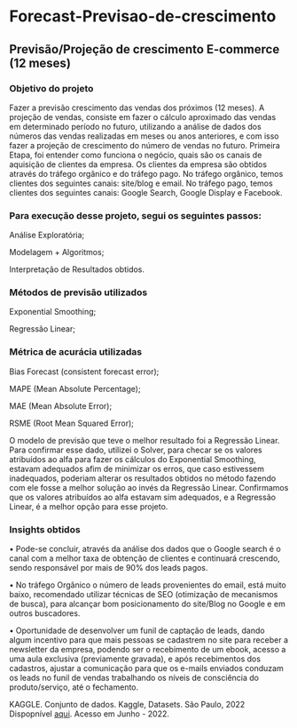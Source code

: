# Forecast-Previsao-de-crescimento
## Previsão/Projeção de crescimento E-commerce (12 meses)

### Objetivo do projeto
Fazer a previsão crescimento das vendas dos próximos (12 meses).
A projeção de vendas, consiste em fazer o cálculo aproximado das vendas em determinado período no futuro, utilizando a análise de dados dos números das vendas realizadas em meses ou anos anteriores, e com isso fazer a projeção de crescimento do número de vendas no futuro. 
Primeira Etapa, foi entender como funciona o negócio, quais são os canais de aquisição de clientes da empresa.
Os clientes da empresa são obtidos através do tráfego orgânico e do tráfego pago.
No tráfego orgânico, temos clientes dos seguintes canais: site/blog e email.
No tráfego pago, temos clientes dos seguintes canais: Google Search, Google Display e Facebook.

### Para execução desse projeto, segui os seguintes passos:
Análise Exploratória;

Modelagem + Algoritmos;

Interpretação de Resultados obtidos.

### Métodos de previsão utilizados
Exponential Smoothing;

Regressão Linear;

### Métrica de acurácia utilizadas
Bias Forecast (consistent forecast error);

MAPE (Mean Absolute Percentage);

MAE (Mean Absolute Error);

RSME (Root Mean Squared Error);

O modelo de previsão que teve o melhor resultado foi a Regressão Linear.
Para confirmar esse dado, utilizei o Solver, para checar se os valores atribuídos ao alfa para fazer os cálculos do Exponential Smoothing, estavam adequados afim de minimizar os erros, que caso estivessem inadequados, poderiam alterar os resultados obtidos no método fazendo com ele fosse a melhor solução ao invés da Regressão Linear. Confirmamos que os valores atribuídos ao alfa estavam sim adequados, e a Regressão Linear, é a melhor opção para esse projeto.

### Insights obtidos

•	Pode-se concluir, através da análise dos dados que o Google search é o canal com a melhor taxa de obtenção de clientes e continuará crescendo, sendo responsável por mais de 90% dos leads pagos. 

•	No tráfego Orgânico o número de leads provenientes do email, está muito baixo, recomendado utilizar técnicas de SEO (otimização de mecanismos de busca), para alcançar bom posicionamento do site/Blog no Google e em outros buscadores.


•	Oportunidade de desenvolver um funil de captação de leads, dando algum incentivo para que mais pessoas se cadastrem no site para receber a newsletter da empresa, podendo ser o recebimento de um ebook, acesso a uma aula exclusiva (previamente gravada), e após recebimentos dos cadastros, ajustar a comunicação para que os e-mails enviados conduzam os leads no funil de vendas trabalhando os níveis de consciência do produto/serviço, até o fechamento.



KAGGLE. Conjunto de dados. Kaggle, Datasets. São Paulo, 2022 Dispopnível [aqui](https://www.kaggle.com/olistbr/marketing-funnel-olist/home?select=olist_marketing_qualified_leads_dataset.csv). Acesso em Junho - 2022.
